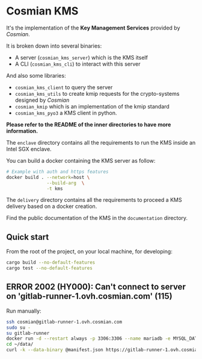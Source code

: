 # Cosmian KMS

It's the implementation of the **Key Management Services** provided by _Cosmian_.

It is broken down into several binaries:

- A server (`cosmian_kms_server`) which is the KMS itself
- A CLI (`cosmian_kms_cli`) to interact with this server

And also some libraries:

- `cosmian_kms_client` to query the server
- `cosmian_kms_utils` to create kmip requests for the crypto-systems designed by _Cosmian_
- `cosmian_kmip` which is an implementation of the kmip standard
- `cosmian_kms_pyo3` a KMS client in python.

**Please refer to the README of the inner directories to have more
information.**

The `enclave` directory contains all the requirements to run the KMS inside an Intel SGX enclave.

You can build a docker containing the KMS server as follow:

```sh
# Example with auth and https features
docker build . --network=host \
               --build-arg  \
               -t kms
```

The `delivery` directory contains all the requirements to proceed a KMS delivery based on a docker creation.

Find the public documentation of the KMS in the `documentation` directory.

## Quick start

From the root of the project, on your local machine, for developing:

```sh
cargo build --no-default-features
cargo test --no-default-features
```

## ERROR 2002 (HY000): Can't connect to server on 'gitlab-runner-1.ovh.cosmian.com' (115)

Run manually:

```bash
ssh cosmian@gitlab-runner-1.ovh.cosmian.com
sudo su -
su gitlab-runner
docker run -d --restart always -p 3306:3306 --name mariadb -e MYSQL_DATABASE=kms -e MYSQL_ROOT_PASSWORD=kms mariadb:latest
cd ~/data/
curl -k --data-binary @manifest.json https://gitlab-runner-1.ovh.cosmian.com:8080/enclave_manifest
```
